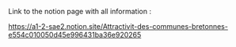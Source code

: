 Link to the notion page with all information :

https://a1-2-sae2.notion.site/Attractivit-des-communes-bretonnes-e554c010050d45e996431ba36e920265
